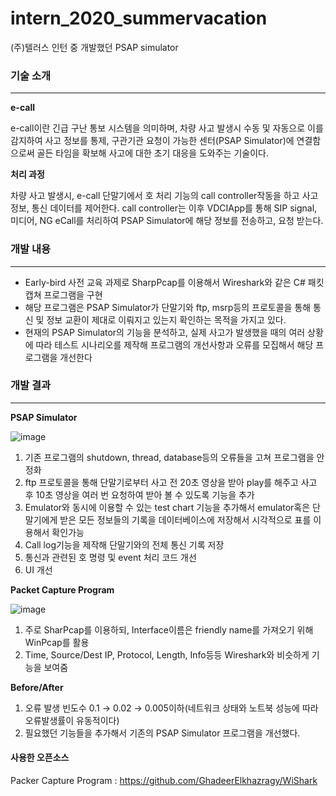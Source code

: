# intern_2020_summervacation

(주)텔러스 인턴 중 개발했던 PSAP simulator

### 기술 소개
-----

**e-call**

e-call이란 긴급 구난 통보 시스템을 의미하며, 차량 사고 발생시 수동 및 자동으로 이를 감지하여 사고 정보를 통제, 구관기관 요청이 가능한 센터(PSAP Simulator)에 연결함으로써 골든 타임을 확보해 사고에 대한 초기 대응을 도와주는 기술이다.

**처리 과정**

차량 사고 발생시, e-call 단말기에서 호 처리 기능의 call controller작동을 하고 사고 정보, 통신 데이터를 제어한다. call controller는 이후 VDCIApp를 통해 SIP signal, 미디어, NG eCall를 처리하여 PSAP Simulator에 해당 정보를 전송하고, 요청 받는다. 

### 개발 내용
-----

* Early-bird 사전 교육 과제로 SharpPcap를 이용해서 Wireshark와 같은 C# 패킷 캡쳐 프로그램을 구현
* 해당 프로그램은 PSAP Simulator가 단말기와 ftp, msrp등의 프로토콜을 통해 통신 및 정보 교환이 제대로 이뤄지고 있는지 확인하는 목적을 가지고 있다.
* 현재의 PSAP Simulator의 기능을 분석하고, 실제 사고가 발생했을 때의 여러 상황에 따라 테스트 시나리오를 제작해 프로그램의 개선사항과 오류를 모집해서 해당 프로그램을 개선한다

### 개발 결과
-----

**PSAP Simulator**

![image](https://user-images.githubusercontent.com/52434154/112965195-ff9aa400-9183-11eb-8c33-2722430d8f4b.png)

1. 기존 프로그램의 shutdown, thread, database등의 오류들을 고쳐 프로그램을 안정화
2. ftp 프로토콜을 통해 단말기로부터 사고 전 20초 영상을 받아 play를 해주고 사고 후 10초 영상을 여러 번 요청하여 받아 볼 수 있도록 기능을 추가
3. Emulator와 동시에 이용할 수 있는 test chart 기능을 추가해서 emulator혹은 단말기에게 받은 모든 정보들의 기록을 데이터베이스에 저장해서 시각적으로 표를 이용해서 확인가능
4. Call log기능을 제작해 단말기와의 전체 통신 기록 저장
5. 통신과 관련된 호 명령 및 event 처리 코드 개선
6. UI 개선

**Packet Capture Program**

![image](https://user-images.githubusercontent.com/52434154/112965493-45f00300-9184-11eb-842d-9f3bc6d50a50.png)

1. 주로 SharPcap를 이용하되, Interface이름은 friendly name를 가져오기 위해 WinPcap를 활용
2. Time, Source/Dest IP, Protocol, Length, Info등등 Wireshark와 비슷하게 기능을 보여줌

**Before/After**

1. 오류 발생 빈도수 0.1 → 0.02 → 0.005이하(네트워크 상태와 노트북 성능에 따라 오류발생률이 유동적이다)
2. 필요했던 기능들을 추가해서 기존의 PSAP Simulator 프로그램을 개선했다.


#### 사용한 오픈소스

Packer Capture Program : 
https://github.com/GhadeerElkhazragy/WiShark



